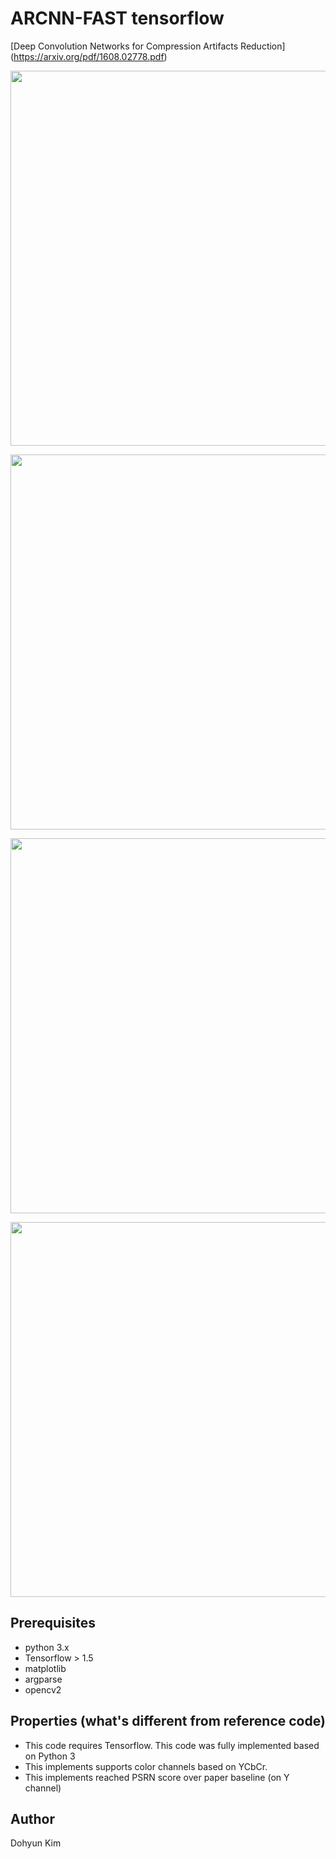 
# ARCNN-FAST tensorflow
[Deep Convolution Networks for Compression Artifacts Reduction] (https://arxiv.org/pdf/1608.02778.pdf)

</p>
<p align="center">
<img src="https://raw.githubusercontent.com/ppooiiuuyh/ARCNN-FAST/master/asset/arcnnmodel.png" width="600">
</p>

</p>
<p align="center">
<img src="https://raw.githubusercontent.com/ppooiiuuyh/ARCNN-FAST/master/asset/arcnnmodel2.png" width="600">
</p>

</p>
<p align="center">
<img src="https://raw.githubusercontent.com/ppooiiuuyh/ARCNN-FAST/master/asset/arcnnresult.png" width="600">
</p>

</p>
<p align="center">
<img src="https://raw.githubusercontent.com/ppooiiuuyh/ARCNN-FAST/master/asset/losshist.png" width="600">
</p>





## Prerequisites
 * python 3.x
 * Tensorflow > 1.5
 * matplotlib
 * argparse
 * opencv2
 
## Properties (what's different from reference code)
 * This code requires Tensorflow. This code was fully implemented based on Python 3
 * This implements supports color channels based on YCbCr. 
 * This implements reached PSRN score over paper baseline (on Y channel)



## Author
Dohyun Kim



